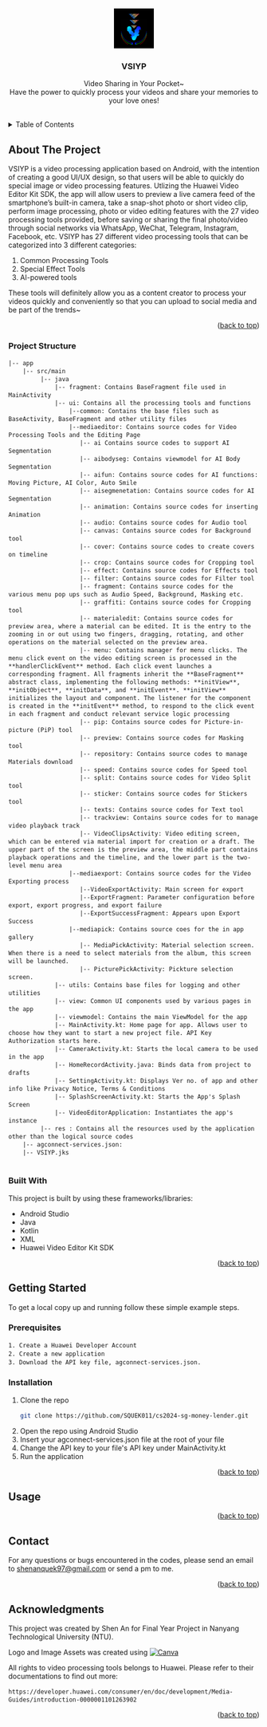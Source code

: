 <a name="readme-top"></a>

<!-- PROJECT LOGO -->
<br />
<div align="center">
  <a href="#readme-top">
    <img src="/app/src/main/res/drawable/vsiyp_logo.png" alt="Logo" width="80px" height="80px">
  </a>

  <h3 align="center">VSIYP</h3>

  <p align="center">
    Video Sharing in Your Pocket~ <br> Have the power to quickly process your videos and share your memories to your love ones! 
    <br />
    <br />
  </p>
</div>

<!-- TABLE OF CONTENTS -->
<details>
  <summary>Table of Contents</summary>
  <ol>
    <li>
      <a href="#about-the-project">About The Project</a>
      <ul>
	      <li><a href="#project-structure">Project Structure</a></li>
        <li><a href="#built-with">Built With</a></li>
      </ul>
    </li>
    <li>
      <a href="#getting-started">Getting Started</a>
      <ul>
        <li><a href="#prerequisites">Prerequisites</a></li>
        <li><a href="#installation">Installation</a></li>
      </ul>
    </li>
    <li><a href="#usage">Usage</a></li>
    <li><a href="#contributing">Contributing</a></li>
    <li><a href="#contact">Contact</a></li>
    <li><a href="#acknowledgments">Acknowledgments</a></li>
  </ol>
</details>

<!-- ABOUT THE PROJECT -->

## About The Project

VSIYP is a video processing application based on Android, with the intention of creating a good UI/UX design, so that users will be able to quickly do special image or video processing features. Utlizing the Huawei Video Editor Kit SDK, the app will allow users to preview a live camera feed of the smartphone’s built-in camera, take a snap-shot photo or short video clip, perform image processing, photo or video editing features with the 27 video processing tools provided, before saving or sharing the final photo/video through social networks via WhatsApp, WeChat, Telegram, Instagram, Facebook, etc. 
VSIYP has 27 different video processing tools that can be categorized into 3 different categories: 
1. Common Processing Tools
2. Special Effect Tools
3. AI-powered tools

These tools will definitely allow you as a content creator to process your videos quickly and conveniently so that you can upload to social media and be part of the trends~

<p align="right">(<a href="#readme-top">back to top</a>)</p>

### Project Structure

```
|-- app
    |-- src/main
         |-- java
             |-- fragment: Contains BaseFragment file used in MainActivity
             |-- ui: Contains all the processing tools and functions 
                 |--common: Contains the base files such as BaseActivity, BaseFragment and other utility files 
                 |--mediaeditor: Contains source codes for Video Processing Tools and the Editing Page
                    |-- ai Contains source codes to support AI Segmentation
                    |-- aibodyseg: Contains viewmodel for AI Body Segmentation
                    |-- aifun: Contains source codes for AI functions: Moving Picture, AI Color, Auto Smile
                    |-- aisegmenetation: Contains source codes for AI Segmentation
                    |-- animation: Contains source codes for inserting Animation
                    |-- audio: Contains source codes for Audio tool
                    |-- canvas: Contains source codes for Background tool
                    |-- cover: Contains source codes to create covers on timeline
                    |-- crop: Contains source codes for Cropping tool
                    |-- effect: Contains source codes for Effects tool
                    |-- filter: Contains source codes for Filter tool
                    |-- fragment: Contains source codes for the various menu pop ups such as Audio Speed, Background, Masking etc.
                    |-- graffiti: Contains source codes for Cropping tool
                    |-- materialedit: Contains source codes for preview area, where a material can be edited. It is the entry to the zooming in or out using two fingers, dragging, rotating, and other operations on the material selected on the preview area.
                    |-- menu: Contains manager for menu clicks. The menu click event on the video editing screen is processed in the **handlerClickEvent** method. Each click event launches a corresponding fragment. All fragments inherit the **BaseFragment** abstract class, implementing the following methods: **initView**, **initObject**, **initData**, and **initEvent**. **initView** initializes the layout and component. The listener for the component is created in the **initEvent** method, to respond to the click event in each fragment and conduct relevant service logic processing
                    |-- pip: Contains source codes for Picture-in-picture (PiP) tool
                    |-- preview: Contains source codes for Masking tool
                    |-- repository: Contains source codes to manage Materials download
                    |-- speed: Contains source codes for Speed tool
                    |-- split: Contains source codes for Video Split tool
                    |-- sticker: Contains source codes for Stickers tool
                    |-- texts: Contains source codes for Text tool
                    |-- trackview: Contains source codes for to manage video playback track
                    |-- VideoClipsActivity: Video editing screen, which can be entered via material import for creation or a draft. The upper part of the screen is the preview area, the middle part contains playback operations and the timeline, and the lower part is the two-level menu area      
                 |--mediaexport: Contains source codes for the Video Exporting process
                    |--VideoExportActivity: Main screen for export
                    |--ExportFragment: Parameter configuration before export, export progress, and export failure
                    |--ExportSuccessFragment: Appears upon Export Success
                 |--mediapick: Contains source coes for the in app gallery 
                    |-- MediaPickActivity: Material selection screen. When there is a need to select materials from the album, this screen will be launched.
                    |-- PicturePickActivity: Pickture selection screen.
             |-- utils: Contains base files for logging and other utilities
             |-- view: Common UI components used by various pages in the app
             |-- viewmodel: Contains the main ViewModel for the app
             |-- MainActivity.kt: Home page for app. Allows user to choose how they want to start a new project file. API Key Authorization starts here.
             |-- CameraActivity.kt: Starts the local camera to be used in the app
             |-- HomeRecordActivity.java: Binds data from project to drafts 
             |-- SettingActivity.kt: Displays Ver no. of app and other info like Privacy Notice, Terms & Conditions
             |-- SplashScreenActivity.kt: Starts the App's Splash Screen
             |-- VideoEditorApplication: Instantiates the app's instance
         |-- res : Contains all the resources used by the application other than the logical source codes
    |-- agconnect-services.json: 
    |-- VSIYP.jks
		
```

### Built With

This project is built by using these frameworks/libraries:

- Android Studio 
- Java
- Kotlin
- XML 
- Huawei Video Editor Kit SDK 

<p align="right">(<a href="#readme-top">back to top</a>)</p>

<!-- GETTING STARTED -->

## Getting Started

To get a local copy up and running follow these simple example steps.

### Prerequisites

```sh
1. Create a Huawei Developer Account
2. Create a new application
3. Download the API key file, agconnect-services.json.
```

### Installation

1. Clone the repo
   ```sh
   git clone https://github.com/SQUEK011/cs2024-sg-money-lender.git
   ```
2. Open the repo using Android Studio
3. Insert your agconnect-services.json file at the root of your file 
4. Change the API key to your file's API key under MainActivity.kt
5. Run the application 

<p align="right">(<a href="#readme-top">back to top</a>)</p>

<!-- USAGE EXAMPLES -->

## Usage



<p align="right">(<a href="#readme-top">back to top</a>)</p>

<!-- CONTRIBUTING
## Contributing

Contributions are what make the open source community such an amazing place to learn, inspire, and create. Any contributions you make are **greatly appreciated**.

If you have a suggestion that would make this better, please fork the repo and create a pull request. You can also simply open an issue with the tag "enhancement".
Don't forget to give the project a star! Thanks again!

1. Fork the Project
2. Create your Feature Branch (`git checkout -b feature/AmazingFeature`)
3. Commit your Changes (`git commit -m 'Add some AmazingFeature'`)
4. Push to the Branch (`git push origin feature/AmazingFeature`)
5. Open a Pull Request

<p align="right">(<a href="#readme-top">back to top</a>)</p>-->

<!-- CONTACT -->

## Contact

For any questions or bugs encountered in the codes, please send an email to shenanquek97@gmail.com or send a pm to me.

<p align="right">(<a href="#readme-top">back to top</a>)</p>

<!--acknowledgments-->

## Acknowledgments

This project was created by Shen An for Final Year Project in Nanyang Technological University (NTU). 

Logo and Image Assets was created using [![Canva][canva.com]][canva-url]

All rights to video processing tools belongs to Huawei. Please refer to their documentations to find out more: 
```
https://developer.huawei.com/consumer/en/doc/development/Media-Guides/introduction-0000001101263902
```

<p align="right">(<a href="#readme-top">back to top</a>)</p>

<!-- MARKDOWN LINKS & IMAGES -->
<!-- https://www.markdownguide.org/basic-syntax/#reference-style-links -->

[html-url]: https://html.spec.whatwg.org/multipage/
[html.com]: https://img.shields.io/badge/HTML5-E34F26?style=for-the-badge&logo=html5&logoColor=white
[css-url]: https://www.w3.org/Style/CSS/Overview.en.html
[w3.org]: https://img.shields.io/badge/CSS3-1572B6?style=for-the-badge&logo=css3&logoColor=white
[bootstrap.com]: https://img.shields.io/badge/Bootstrap-563D7C?style=for-the-badge&logo=bootstrap&logoColor=white
[bootstrap-url]: https://getbootstrap.com
[canva.com]: https://img.shields.io/badge/Canva-%2300C4CC.svg?&style=for-the-badge&logo=Canva&logoColor=white
[canva-url]: https://canva.com
[vscode-img]: https://img.shields.io/badge/Made%20for-VSCode-1f425f.svg
